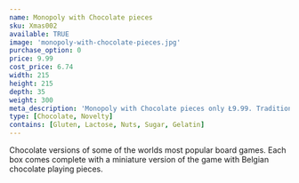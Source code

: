 ```yaml
---
name: Monopoly with Chocolate pieces
sku: Xmas002
available: TRUE
image: 'monopoly-with-chocolate-pieces.jpg'
purchase_option: 0
price: 9.99
cost_price: 6.74
width: 215
height: 215
depth: 35
weight: 300
meta_description: 'Monopoly with Chocolate pieces only Ł9.99. Traditional sweets and more at Humbugs Confectionery Store. Specialists in satisfying your sweet tooth!'
type: [Chocolate, Novelty]
contains: [Gluten, Lactose, Nuts, Sugar, Gelatin]
---
```

Chocolate versions of some of the worlds most popular board games. Each box comes complete with a miniature version of the game with Belgian chocolate playing pieces.